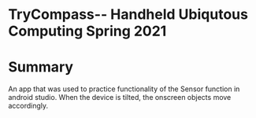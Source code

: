 # TryCompass-- Handheld Ubiqutous Computing Spring 2021


# Summary
An app that was used to practice functionality of the Sensor function in android studio. When the device is tilted, the onscreen objects move accordingly.
